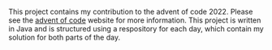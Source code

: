 This project contains my contribution to the advent of code 2022. Please see the [advent of code](https://adventofcode.com/2022) website for more information. This project is written in Java and is structured using a respository for each day, which contain my solution for both parts of the day. 